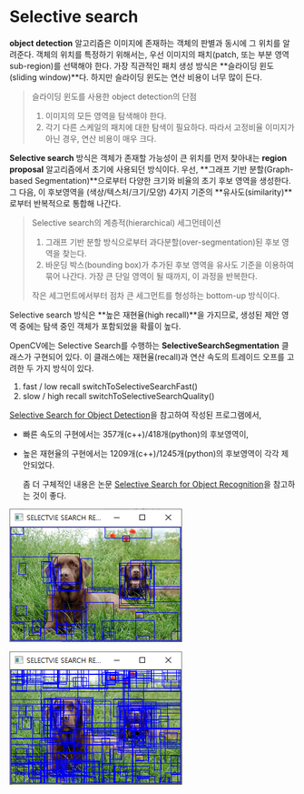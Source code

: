 # Selective search

**object detection** 알고리즘은 이미지에 존재하는 객체의 판별과 동시에 그 위치를 알려준다. 
객체의 위치를 특정하기 위해서는, 우선 이미지의 패치(patch, 또는 부분 영역 sub-region)를 선택해야 한다. 가장 직관적인 패치 생성 방식은 **슬라이딩 윈도(sliding window)**다. 하지만 슬라이딩 윈도는 연산 비용이 너무 많이 든다.

> 슬라이딩 윈도를 사용한 object detection의 단점
>
> 1.  이미지의 모든 영역을 탐색해야 한다.
> 2. 각기 다른 스케일의 패치에 대한 탐색이 필요하다.
>    따라서 고정비율 이미지가 아닌 경우, 연산 비용이 매우 크다.

**Selective search** 방식은 객체가 존재할 가능성이 큰 위치를 먼저 찾아내는 **region proposal** 알고리즘에서 초기에 사용되던 방식이다. 우선, **그래프 기반 분할(Graph-based Segmentation)**으로부터 다양한 크기와 비율의 초기 후보 영역을 생성한다.  그 다음, 이 후보영역을 (색상/텍스처/크기/모양) 4가지 기준의 **유사도(similarity)**로부터 반복적으로 통합해 나간다. 

> Selective search의 계층적(hierarchical) 세그먼테이션
>
> 1. 그래프 기반 분할 방식으로부터 과다분할(over-segmentation)된 후보 영역을 찾는다.
> 2. 바운딩 박스(bounding box)가 추가된 후보 영역을 유사도 기준을 이용하여 묶어 나간다. 가장 큰 단일 영역이 될 때까지, 이 과정을 반복한다.
>
> 작은 세그먼트에서부터 점차 큰 세그먼트를 형성하는 bottom-up 방식이다.

Selective search 방식은 **높은 재현율(high recall)**을 가지므로, 생성된 제안 영역 중에는 탐색 중인 객체가 포함되었을 확률이 높다.

OpenCV에는 Selective Search를 수행하는 **SelectiveSearchSegmentation** 클래스가 구현되어 있다. 이 클래스에는 재현율(recall)과 연산 속도의 트레이드 오프를 고려한 두 가지 방식이 있다.

1. fast / low recall
   switchToSelectiveSearchFast()
2. slow / high recall
   switchToSelectiveSearchQuality()

[Selective Search for Object Detection](https://www.learnopencv.com/selective-search-for-object-detection-cpp-python/)을 참고하여 작성된 프로그램에서, 

+ 빠른 속도의 구현에서는 357개(c++)/418개(python)의 후보영역이, 

+ 높은 재현율의 구현에서는 1209개(c++)/1245개(python)의 후보영역이 각각 제안되었다. 

  

  좀 더 구체적인 내용은 논문 [Selective Search for Object Recognition](http://www.huppelen.nl/publications/selectiveSearchDraft.pdf)을 참고하는 것이 좋다.

![f_mode](./image/f_mode.png)

![q_mode](./image/q_mode.png)

